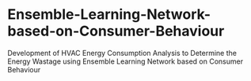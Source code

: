# Ensemble-Learning-Network-based-on-Consumer-Behaviour
Development of HVAC Energy Consumption Analysis to Determine the Energy  Wastage using Ensemble Learning Network based on Consumer Behaviour
